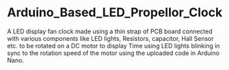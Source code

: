 # Arduino_Based_LED_Propellor_Clock
A LED display fan clock made using a thin strap of PCB board connected with various components like LED lights, Resistors, capacitor, Hall Sensor etc. to be rotated on a DC motor to display Time using LED lights blinking in sync to the rotation speed of the motor using the uploaded code in Arduino Nano. 
